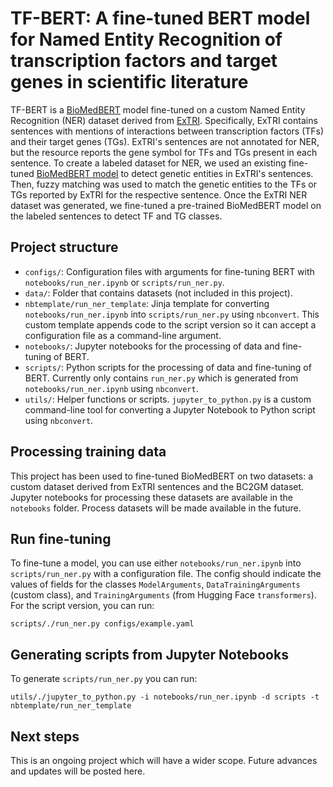# TF-BERT: A fine-tuned BERT model for Named Entity Recognition of transcription factors and target genes in scientific literature

TF-BERT is a [BioMedBERT](https://doi.org/10.1145/3458754) model fine-tuned on a custom Named Entity Recognition (NER) dataset derived from [ExTRI](https://doi.org/10.1016/j.bbagrm.2021.194778). Specifically, ExTRI contains sentences with mentions of interactions between transcription factors (TFs) and their target genes (TGs). ExTRI's sentences are not annotated for NER, but the resource reports the gene symbol for TFs and TGs present in each sentence. To create a labeled dataset for NER, we used an existing fine-tuned [BioMedBERT model](https://huggingface.co/alvaroalon2/biobert_genetic_ner) to detect genetic entities in ExTRI's sentences. Then, fuzzy matching was used to match the genetic entities to the TFs or TGs reported by ExTRI for the respective sentence. Once the ExTRI NER dataset was generated, we fine-tuned a pre-trained BioMedBERT model on the labeled sentences to detect TF and TG classes.

## Project structure
- `configs/`: Configuration files with arguments for fine-tuning BERT with `notebooks/run_ner.ipynb` or `scripts/run_ner.py`.
- `data/`: Folder that contains datasets (not included in this project).
- `nbtemplate/run_ner_template`: Jinja template for converting `notebooks/run_ner.ipynb` into `scripts/run_ner.py` using `nbconvert`. This custom template appends code to the script version so it can accept a configuration file as a command-line argument.
- `notebooks/`: Jupyter notebooks for the processing of data and fine-tuning of BERT.
- `scripts/`: Python scripts for the processing of data and fine-tuning of BERT. Currently only contains `run_ner.py` which is generated from `notebooks/run_ner.ipynb` using `nbconvert`.
- `utils/`: Helper functions or scripts. `jupyter_to_python.py` is a custom command-line tool for converting a Jupyter Notebook to Python script using `nbconvert`.

## Processing training data
This project has been used to fine-tuned BioMedBERT on two datasets: a custom dataset derived from ExTRI sentences and the BC2GM dataset. Jupyter notebooks for processing these datasets are available in the `notebooks` folder. Process datasets will be made available in the future.

## Run fine-tuning
To fine-tune a model, you can use either `notebooks/run_ner.ipynb` into `scripts/run_ner.py` with a configuration file. The config should indicate the values of fields for the classes `ModelArguments`, `DataTrainingArguments
` (custom class), and `TrainingArguments` (from Hugging Face `transformers`). For the script version, you can run:

```
scripts/./run_ner.py configs/example.yaml
```

## Generating scripts from Jupyter Notebooks
To generate `scripts/run_ner.py` you can run:
```
utils/./jupyter_to_python.py -i notebooks/run_ner.ipynb -d scripts -t nbtemplate/run_ner_template
```

## Next steps
This is an ongoing project which will have a wider scope. Future advances and updates will be posted here.
